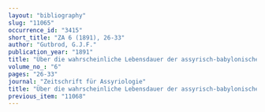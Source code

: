 ```yaml
---
layout: "bibliography"
slug: "11065"
occurrence_id: "3415"
short_title: "ZA 6 (1891), 26-33"
author: "Gutbrod, G.J.F."
publication_year: "1891"
title: "Über die wahrscheinliche Lebensdauer der assyrisch-babylonischen Sprache"
volume_no_: "6"
pages: "26-33"
journal: "Zeitschrift für Assyriologie"
title: "Über die wahrscheinliche Lebensdauer der assyrisch-babylonischen Sprache"
previous_item: "11068"
---
```


